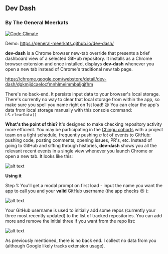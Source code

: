 ## Dev Dash

### By The General Meerkats

[![Code Climate](https://codeclimate.com/github/general-meerkats/dev-dash/badges/gpa.svg)](https://codeclimate.com/github/general-meerkats/dev-dash)

Demo: https://general-meerkats.github.io/dev-dash/

**dev-dash** is a Chrome browser new-tab override that presents a brief dashboard view of a selected GitHub repository.  It installs as a Chrome browser extension and once installed, displays **dev-dash** whenever you open a new tab instead of Chrome's traditional new tab page.

https://chrome.google.com/webstore/detail/dev-dash/dgkmjidcaelocfmnhlmeimmbaljgjfhm

There's no back-end.  It persists input data to your browser's local storage.  There's currently no way to clear that local storage from within the app, so make sure you spell you name right on 1st load! :smiley:  You can clear the app's data from local storage manually with this console command: `LS.clearData()`

**What's the point of this?** It's designed to make checking repository activity more efficient.  You may be participating in the [Chingu cohorts](https://tropicalchancer.github.io/projectus/) with a project team on a tight schedule, frequently pushing _a lot_ of events to GitHub: pushing code, posting comments, opening issues, PR's, etc.  Instead of going to GitHub and sifting through histories, **dev-dash** shows you all the relevant recent events in a single view whenever you launch Chrome or open a new tab.  It looks like this:

![alt text](https://discourse-user-assets.s3.amazonaws.com/original/3X/4/4/443ca4e6e9cb2dcefac42996818d1cb35b7789ab.png "Screenshot 1")

**Using it**

Step 1: You'll get a modal prompt on first load - input the name you want the app to call you and your **valid** GitHub username (the app checks :wink: ):

![alt text](https://discourse-user-assets.s3.amazonaws.com/original/3X/f/7/f71599b1dabe0bbc5bcdc1ccf6d7c952dc74aea2.png "Screenshot 2")

Your GitHub username is used to initially add some repos (currently your three most recently updated) to the list of tracked repositories.  You can add more and remove the initial three if you want from the repo list:

![alt text](https://discourse-user-assets.s3.amazonaws.com/original/3X/1/b/1b18e97e2e73589c656c4b659e4ff0a67d127574.png "Screenshot 3")

As previously mentioned, there is no back end.  I collect no data from you (although Google likely tracks extension usage).
